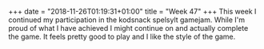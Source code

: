 +++
date = "2018-11-26T01:19:31+01:00"
title = "Week 47"
+++
This week I continued my participation in the kodsnack spelsylt gamejam. While I'm proud of what I have achieved I might continue on and actually complete the game. It feels pretty good to play and I like the style of the game.
